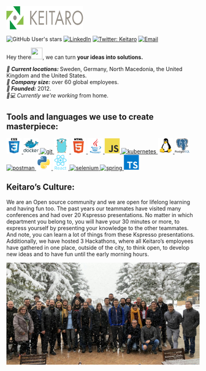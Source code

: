 <img src="images/keitaro.png" width="200" height="60">

![GitHub User's stars](https://img.shields.io/github/stars/keitaroinc?affiliations=COLLABORATOR&label=GitHub%20Stars&logo=GitHub&style=social)
<a href="https://www.linkedin.com/company/keitaro"><img src="https://img.shields.io/badge/LinkedIn--_.svg?style=social&logo=linkedin" alt="LinkedIn"></a>
[![Twitter: Keitaro](https://img.shields.io/twitter/follow/KeitaroInc?style=social)](https://twitter.com/keitaroinc)
<a href="mailto:info@keitaro.com"><img alt="Email" src="https://img.shields.io/badge/Email-info@keitaro.com-blue?style=flat-square&logo=gmail"></a>

Hey there<img src="https://raw.githubusercontent.com/MartinHeinz/MartinHeinz/master/wave.gif" width="30" height="30">, we can turn **your ideas into solutions.**

**<i>📍 Current locations: </i>** Sweden, Germany, North Macedonia, the United Kingdom and the United States. </br>
**<i>👥 Company size:</i>** over 60 global employees. </br>
**<i>🏢 Founded:</i>** 2012. </br>
<i>🏡💻 Currently we're working</i> from home. 


## Tools and languages we use to create masterpiece:
<p align="left"> <a href="https://www.w3schools.com/css/" target="_blank"> <img src="https://raw.githubusercontent.com/devicons/devicon/master/icons/css3/css3-original-wordmark.svg" alt="css3" width="40" height="40"/> </a> <a href="https://www.docker.com/" target="_blank"> <img src="https://raw.githubusercontent.com/devicons/devicon/master/icons/docker/docker-original-wordmark.svg" alt="docker" width="40" height="40"/> </a> <a href="https://git-scm.com/" target="_blank"> <img src="https://www.vectorlogo.zone/logos/git-scm/git-scm-icon.svg" alt="git" width="40" height="40"/> </a> <a href="https://golang.org" target="_blank"> <img src="https://raw.githubusercontent.com/devicons/devicon/master/icons/go/go-original.svg" alt="go" width="40" height="40"/> </a> <a href="https://www.w3.org/html/" target="_blank"> <img src="https://raw.githubusercontent.com/devicons/devicon/master/icons/html5/html5-original-wordmark.svg" alt="html5" width="40" height="40"/> </a> <a href="https://www.java.com" target="_blank"> <img src="https://raw.githubusercontent.com/devicons/devicon/master/icons/java/java-original.svg" alt="java" width="40" height="40"/> </a> <a href="https://developer.mozilla.org/en-US/docs/Web/JavaScript" target="_blank"> <img src="https://raw.githubusercontent.com/devicons/devicon/master/icons/javascript/javascript-original.svg" alt="javascript" width="40" height="40"/> </a> <a href="https://kubernetes.io" target="_blank"> <img src="https://www.vectorlogo.zone/logos/kubernetes/kubernetes-icon.svg" alt="kubernetes" width="40" height="40"/> </a> <a href="https://www.linux.org/" target="_blank"> <img src="https://raw.githubusercontent.com/devicons/devicon/master/icons/linux/linux-original.svg" alt="linux" width="40" height="40"/> </a> <a href="https://www.postgresql.org" target="_blank"> <img src="https://raw.githubusercontent.com/devicons/devicon/master/icons/postgresql/postgresql-original-wordmark.svg" alt="postgresql" width="40" height="40"/> </a> <a href="https://postman.com" target="_blank"> <img src="https://www.vectorlogo.zone/logos/getpostman/getpostman-icon.svg" alt="postman" width="40" height="40"/> </a> <a href="https://www.python.org" target="_blank"> <img src="https://raw.githubusercontent.com/devicons/devicon/master/icons/python/python-original.svg" alt="python" width="40" height="40"/> </a> <a href="https://reactjs.org/" target="_blank"> <img src="https://raw.githubusercontent.com/devicons/devicon/master/icons/react/react-original-wordmark.svg" alt="react" width="40" height="40"/> </a> <a href="https://www.selenium.dev" target="_blank"> <img src="https://raw.githubusercontent.com/detain/svg-logos/780f25886640cef088af994181646db2f6b1a3f8/svg/selenium-logo.svg" alt="selenium" width="40" height="40"/> </a> <a href="https://spring.io/" target="_blank"> <img src="https://www.vectorlogo.zone/logos/springio/springio-icon.svg" alt="spring" width="40" height="40"/> </a> <a href="https://www.typescriptlang.org/" target="_blank"> <img src="https://raw.githubusercontent.com/devicons/devicon/master/icons/typescript/typescript-original.svg" alt="typescript" width="40" height="40"/> </a> </p>

## Keitaro’s Culture:
We are an Open source community and we are open for lifelong learning and having fun too. The past years our teammates have visited many conferences and had over 20 Kspresso presentations. No matter in which department you belong to, you will have your 30 minutes or more, to express yourself by presenting your knowledge to the other teammates. And note, you can learn a lot of things from these Kspresso presentations. Additionally, we have hosted 3 Hackathons, where all Keitaro’s employees have gathered in one place, outside of the city, to think open, to develop new ideas and to have fun until the early morning hours.

<img src="/images/our-team.png">










